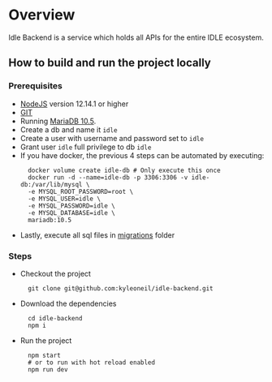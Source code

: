 # Overview

Idle Backend is a service which holds all APIs for the entire IDLE ecosystem.

## How to build and run the project locally

### Prerequisites
- [NodeJS](https://nodejs.org/en/download) version 12.14.1 or higher
- [GIT](https://git-scm.com/downloads)
- Running [MariaDB 10.5](https://downloads.mariadb.org/mariadb/+releases/).
- Create a db and name it `idle`
- Create a user with username and password set to `idle`
- Grant user `idle` full privilege to db `idle`
- If you have docker, the previous 4 steps can be automated by executing:
    ```shell
      docker volume create idle-db # Only execute this once
      docker run -d --name=idle-db -p 3306:3306 -v idle-db:/var/lib/mysql \
      -e MYSQL_ROOT_PASSWORD=root \
      -e MYSQL_USER=idle \
      -e MYSQL_PASSWORD=idle \
      -e MYSQL_DATABASE=idle \
      mariadb:10.5  
    ```
- Lastly, execute all sql files in [migrations](./migrations) folder

### Steps

- Checkout the project
  ```shell
    git clone git@github.com:kyleoneil/idle-backend.git
  ```
- Download the dependencies
  ```shell
    cd idle-backend
    npm i
  ```
- Run the project
  ```shell
    npm start
    # or to run with hot reload enabled
    npm run dev
  ```
  